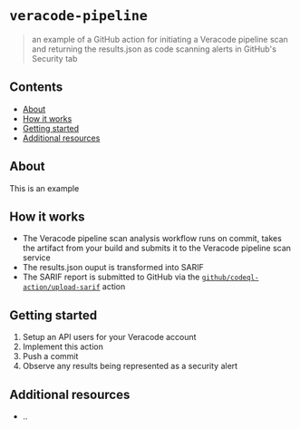 # `veracode-pipeline`
> an example of a GitHub action for initiating a Veracode pipeline scan and returning the results.json as code scanning alerts in GitHub's Security tab

## Contents
- [About](#about)
- [How it works](#how-it-works)
- [Getting started](#getting-started)
- [Additional resources](#additional-resources)

## About
This is an example

## How it works
- The Veracode pipeline scan analysis workflow runs on commit, takes the artifact from your build and submits it to the Veracode pipeline scan service
- The results.json ouput is transformed into SARIF
- The SARIF report is submitted to GitHub via the [`github/codeql-action/upload-sarif`](https://github.com/github/codeql-action/tree/main/upload-sarif) action

## Getting started
1. Setup an API users for your Veracode account
2. Implement this action
3. Push a commit
4. Observe any results being represented as a security alert

## Additional resources
- ..
